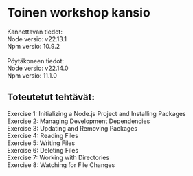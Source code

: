 # Toinen workshop kansio
Kannettavan tiedot:  
Node versio: v22.13.1  
Npm versio: 10.9.2 
<br><br> 
Pöytäkoneen tiedot:  
Node versio: v22.14.0  
Npm versio: 11.1.0
## Toteutetut tehtävät:
Exercise 1: Initializing a Node.js Project and Installing Packages  
Exercise 2: Managing Development Dependencies   
Exercise 3: Updating and Removing Packages  
Exercise 4: Reading Files  
Exercise 5: Writing Files  
Exercise 6: Deleting Files  
Exercise 7: Working with Directories  
Exercise 8: Watching for File Changes  